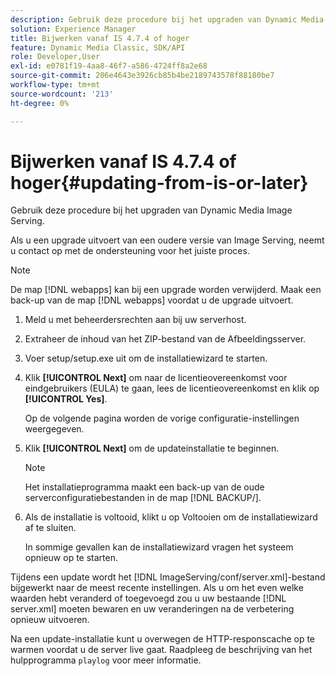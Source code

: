 ```yaml
---
description: Gebruik deze procedure bij het upgraden van Dynamic Media Image Serving.
solution: Experience Manager
title: Bijwerken vanaf IS 4.7.4 of hoger
feature: Dynamic Media Classic, SDK/API
role: Developer,User
exl-id: e0781f19-4aa8-46f7-a586-4724ff8a2e68
source-git-commit: 206e4643e3926cb85b4be2189743578f88180be7
workflow-type: tm+mt
source-wordcount: '213'
ht-degree: 0%

---
```


# Bijwerken vanaf IS 4.7.4 of hoger{#updating-from-is-or-later}

Gebruik deze procedure bij het upgraden van Dynamic Media Image Serving.

Als u een upgrade uitvoert van een oudere versie van Image Serving, neemt u contact op met de ondersteuning voor het juiste proces.

>[!NOTE]
>
>De map [!DNL webapps] kan bij een upgrade worden verwijderd. Maak een back-up van de map [!DNL webapps] voordat u de upgrade uitvoert.

1. Meld u met beheerdersrechten aan bij uw serverhost.
1. Extraheer de inhoud van het ZIP-bestand van de Afbeeldingsserver.
1. Voer setup/setup.exe uit om de installatiewizard te starten.
1. Klik **[!UICONTROL Next]** om naar de licentieovereenkomst voor eindgebruikers (EULA) te gaan, lees de licentieovereenkomst en klik op **[!UICONTROL Yes]**.

   Op de volgende pagina worden de vorige configuratie-instellingen weergegeven.
1. Klik **[!UICONTROL Next]** om de updateinstallatie te beginnen.

   >[!NOTE]
   >
   >Het installatieprogramma maakt een back-up van de oude serverconfiguratiebestanden in de map [!DNL BACKUP/].

1. Als de installatie is voltooid, klikt u op Voltooien om de installatiewizard af te sluiten.

   In sommige gevallen kan de installatiewizard vragen het systeem opnieuw op te starten.

Tijdens een update wordt het [!DNL ImageServing/conf/server.xml]-bestand bijgewerkt naar de meest recente instellingen. Als u om het even welke waarden hebt veranderd of toegevoegd zou u uw bestaande [!DNL server.xml] moeten bewaren en uw veranderingen na de verbetering opnieuw uitvoeren.

Na een update-installatie kunt u overwegen de HTTP-responscache op te warmen voordat u de server live gaat. Raadpleeg de beschrijving van het hulpprogramma `playlog` voor meer informatie.
